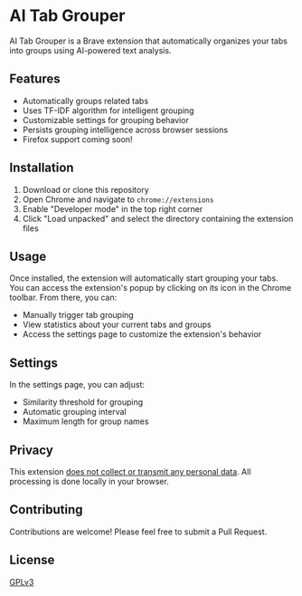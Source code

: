 # AI Tab Grouper

AI Tab Grouper is a Brave extension that automatically organizes your tabs into groups using AI-powered text analysis.

## Features

- Automatically groups related tabs
- Uses TF-IDF algorithm for intelligent grouping
- Customizable settings for grouping behavior
- Persists grouping intelligence across browser sessions
- Firefox support coming soon!

## Installation

1. Download or clone this repository
2. Open Chrome and navigate to `chrome://extensions`
3. Enable "Developer mode" in the top right corner
4. Click "Load unpacked" and select the directory containing the extension files

## Usage

Once installed, the extension will automatically start grouping your tabs. You can access the extension's popup by clicking on its icon in the Chrome toolbar. From there, you can:

- Manually trigger tab grouping
- View statistics about your current tabs and groups
- Access the settings page to customize the extension's behavior

## Settings

In the settings page, you can adjust:

- Similarity threshold for grouping
- Automatic grouping interval
- Maximum length for group names

## Privacy

This extension [does not collect or transmit any personal data](PRIVACY.md). All processing is done locally in your browser.

## Contributing

Contributions are welcome! Please feel free to submit a Pull Request.

## License

[GPLv3](LICENSE)
